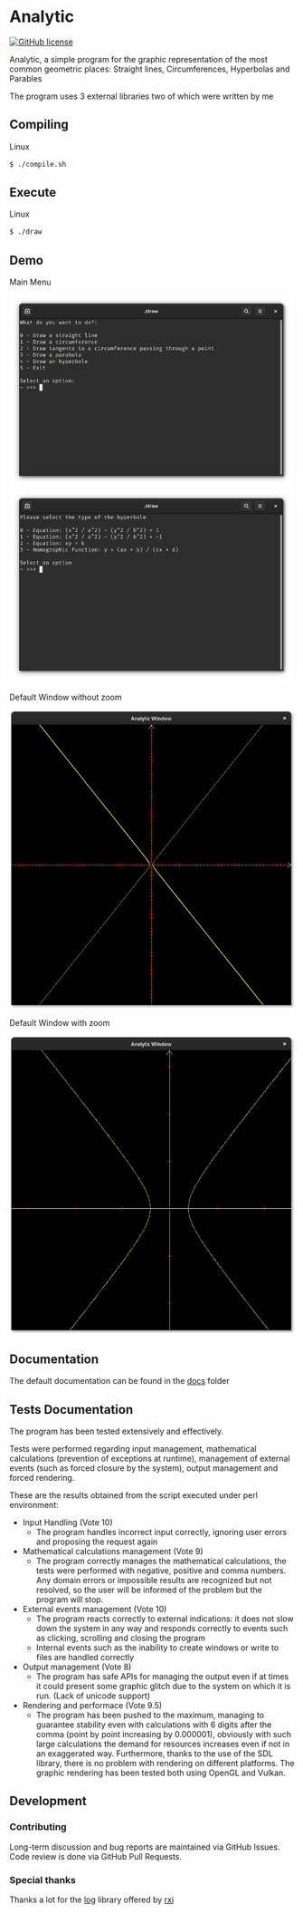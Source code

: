 # Analytic

[![GitHub license](https://img.shields.io/github/license/MarcoMihaiCondrache/Analytic)](https://github.com/MarcoMihaiCondrache/Analytic)

Analytic, a simple program for the graphic representation of the most common geometric places: Straight lines, Circumferences, Hyperbolas and Parables

The program uses 3 external libraries two of which were written by me

## Compiling

Linux

```bash
$ ./compile.sh
```

## Execute

Linux

```bash
$ ./draw
```

## Demo

Main Menu

![Example 1](extra/screen1.png)
![Example 2](extra/screen2.png)

Default Window without zoom

![Example 3](extra/screen3.png)

Default Window with zoom

![Example 4](extra/screen4.png)

## Documentation

The default documentation can be found in the [docs](https://github.com/MarcoMihaiCondrache/Analytic/tree/master/docs) folder

## Tests Documentation
The program has been tested extensively and effectively.

Tests were performed regarding input management, mathematical calculations (prevention of exceptions at runtime), management of external events (such as forced closure by the system), output management and forced rendering.

These are the results obtained from the script executed under perl environment:

- Input Handling (Vote 10)
	- The program handles incorrect input correctly, ignoring user errors and proposing the request again
- Mathematical calculations management (Vote 9)
	- The program correctly manages the mathematical calculations, the tests were performed with negative, positive and comma numbers.
Any domain errors or impossible results are recognized but not resolved, so the user will be informed of the problem but the program will stop.
- External events management (Vote 10)
	- The program reacts correctly to external indications: it does not slow down the system in any way and responds correctly to events such as clicking, scrolling and closing the program
	- Internal events such as the inability to create windows or write to files are handled correctly
- Output management (Vote 8)
	- The program has safe APIs for managing the output even if at times it could present some graphic glitch due to the system on which it is run. (Lack of unicode support)
- Rendering and performace (Vote 9.5)
	- The program has been pushed to the maximum, managing to guarantee stability even with calculations with 6 digits after the comma (point by point increasing by 0.000001), obviously with such large calculations the demand for resources increases even if not in an exaggerated way.
Furthermore, thanks to the use of the SDL library, there is no problem with rendering on different platforms. The graphic rendering has been tested both using OpenGL and Vulkan.

## Development

### Contributing

Long-term discussion and bug reports are maintained via GitHub Issues. Code review is done via GitHub Pull Requests.

### Special thanks

Thanks a lot for the [log](https://github.com/rxi/log.c) library offered by [rxi](https://github.com/rxi)
